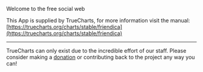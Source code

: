 Welcome to the free social web

This App is supplied by TrueCharts, for more information visit the manual: [https://truecharts.org/charts/stable/friendica](https://truecharts.org/charts/stable/friendica)

---

TrueCharts can only exist due to the incredible effort of our staff.
Please consider making a [donation](https://truecharts.org/sponsor) or contributing back to the project any way you can!
